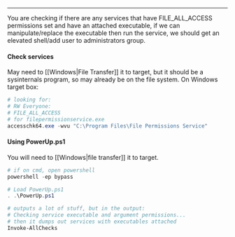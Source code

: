 -- -
You are checking if there are any services that have FILE_ALL_ACCESS permissions set and have an attached executable, if we can manipulate/replace the executable then run the service, we should get an elevated shell/add user to administrators group. 
#### Check services
May need to [[Windows|File Transfer]] it to target, but it should be a sysinternals program, so may already be on the file system. 
On Windows target box:
```powershell
# looking for:
# RW Everyone:
# FILE_ALL_ACCESS
# for filepermissionservice.exe
accesschk64.exe -wvu "C:\Program Files\File Permissions Service"
```
#### Using PowerUp.ps1
You will need to [[Windows|file transfer]] it to target.
```powershell
# if on cmd, open powershell
powershell -ep bypass

# Load PowerUp.ps1 
. .\PowerUp.ps1

# outputs a lot of stuff, but in the output:
# Checking service executable and argument permissions...
# then it dumps out services with executables attached
Invoke-AllChecks
```